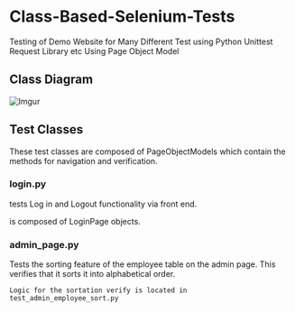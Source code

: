 # Class-Based-Selenium-Tests
Testing of Demo Website for Many Different Test using Python Unittest Request Library etc
Using Page Object Model
<h2>Class Diagram</h2>


![Imgur](https://i.imgur.com/ChbZhn7.png)


<h2>Test Classes</h2>
These test classes are composed of PageObjectModels which contain the methods for navigation and verification.

<h3>login.py</h3>

tests Log in and Logout functionality via front end.

is composed of LoginPage objects.

<h3>admin_page.py</h3>

Tests the sorting feature of the employee table on the admin page. This verifies that it sorts it into alphabetical order.

 	Logic for the sortation verify is located in test_admin_employee_sort.py








